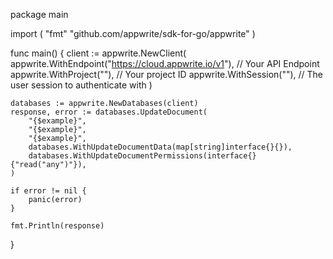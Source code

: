 package main

import (
    "fmt"
	"github.com/appwrite/sdk-for-go/appwrite"
)

func main() {
	client := appwrite.NewClient(
        appwrite.WithEndpoint("https://cloud.appwrite.io/v1"), // Your API Endpoint
        appwrite.WithProject(""), // Your project ID
        appwrite.WithSession(""), // The user session to authenticate with
    )

    databases := appwrite.NewDatabases(client)
    response, error := databases.UpdateDocument(
        "{$example}",
        "{$example}",
        "{$example}",
        databases.WithUpdateDocumentData(map[string]interface{}{}),
        databases.WithUpdateDocumentPermissions(interface{}{"read("any")"}),
    )

    if error != nil {
        panic(error)
    }

    fmt.Println(response)
}
